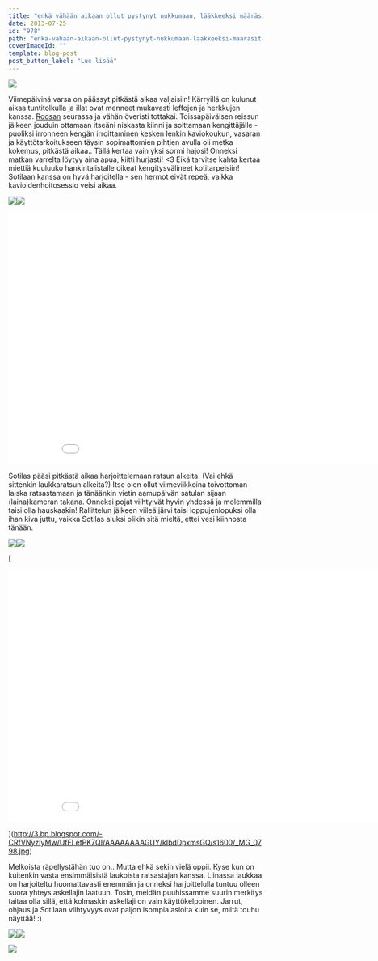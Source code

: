 ```yaml
---
title: "enkä vähään aikaan ollut pystynyt nukkumaan, lääkkeeksi määräsit liikkuvaa maisemaa."
date: 2013-07-25
id: "978"
path: "enka-vahaan-aikaan-ollut-pystynyt-nukkumaan-laakkeeksi-maarasit-liikkuvaa-maisemaa"
coverImageId: ""
template: blog-post
post_button_label: "Lue lisää"
---
```


[![](/images/solttu3.jpg)](http://3.bp.blogspot.com/-M-KjsGK0mcE/UfFRNvDp-cI/AAAAAAAAGVc/J53dBeKv6_8/s1600/solttu3.jpg)

Viimepäivinä varsa on päässyt pitkästä aikaa valjaisiin! Kärryillä on kulunut aikaa tuntitolkulla ja illat ovat menneet mukavasti leffojen ja herkkujen kanssa. [Roosan](http://sanoinkuvaamaton.blogspot.fi/) seurassa ja vähän överisti tottakai. Toissapäiväisen reissun jälkeen jouduin ottamaan itseäni niskasta kiinni ja soittamaan kengittäjälle - puoliksi irronneen kengän irroittaminen kesken lenkin kaviokoukun, vasaran ja käyttötarkoitukseen täysin sopimattomien pihtien avulla oli metka kokemus, pitkästä aikaa.. Tällä kertaa vain yksi sormi hajosi! Onneksi matkan varrelta löytyy aina apua, kiitti hurjasti! <3 Eikä tarvitse kahta kertaa miettiä kuuluuko hankintalistalle oikeat kengitysvälineet kotitarpeisiin! Sotilaan kanssa on hyvä harjoitella - sen hermot eivät repeä, vaikka kavioidenhoitosessio veisi aikaa.

[![](/images/_MG_0841.jpg)](http://1.bp.blogspot.com/-5tqz4zBrKhk/UfFLe1xcadI/AAAAAAAAGUc/7e4r4_pKngU/s1600/_MG_0841.jpg)[![](/images/_MG_0808.jpg)](http://1.bp.blogspot.com/-OfLVqCcP-Q8/UfFLtHNmToI/AAAAAAAAGVI/cJubb22r5eo/s1600/_MG_0808.jpg)

<iframe allowfullscreen frameborder="0" height="500" src="//www.youtube.com/embed/THTReMsRNoc?rel=0" width="900"></iframe>

Sotilas pääsi pitkästä aikaa harjoittelemaan ratsun alkeita. (Vai ehkä sittenkin laukkaratsun alkeita?) Itse olen ollut viimeviikkoina toivottoman laiska ratsastamaan ja tänäänkin vietin aamupäivän satulan sijaan (laina)kameran takana. Onneksi pojat viihtyivät hyvin yhdessä ja molemmilla taisi olla hauskaakin! Rallittelun jälkeen viileä järvi taisi loppujenlopuksi olla ihan kiva juttu, vaikka Sotilas aluksi olikin sitä mieltä, ettei vesi kiinnosta tänään.

[![](/images/_MG_0813.jpg)](http://1.bp.blogspot.com/-ZFvanEc9EsM/UfFLshYz_BI/AAAAAAAAGU8/cissiH5FSNM/s1600/_MG_0813.jpg)[![](/images/_MG_0798.jpg)](http://3.bp.blogspot.com/-CRfVNyzIyMw/UfFLetPK7QI/AAAAAAAAGUY/kIbdDpxmsGQ/s1600/_MG_0798.jpg)

[

<iframe allowfullscreen frameborder="0" height="500" iframe="" src="//www.youtube.com/v/H6NfMRT64Ow?rel=0" width="900"></div></a></iframe>

](http://3.bp.blogspot.com/-CRfVNyzIyMw/UfFLetPK7QI/AAAAAAAAGUY/kIbdDpxmsGQ/s1600/_MG_0798.jpg)

Melkoista räpellystähän tuo on.. Mutta ehkä sekin vielä oppii. Kyse kun on kuitenkin vasta ensimmäisistä laukoista ratsastajan kanssa. Liinassa laukkaa on harjoiteltu huomattavasti enemmän ja onneksi harjoittelulla tuntuu olleen suora yhteys askellajin laatuun. Tosin, meidän puuhissamme suurin merkitys taitaa olla sillä, että kolmaskin askellaji on vain käyttökelpoinen. Jarrut, ohjaus ja Sotilaan viihtyvyys ovat paljon isompia asioita kuin se, miltä touhu näyttää! :)

[![](/images/_MG_0856.jpg)](http://4.bp.blogspot.com/-hRX3CbG2_as/UfFLfU-rLBI/AAAAAAAAGUg/kG-JLP0RLjo/s1600/_MG_0856.jpg)[![](/images/_MG_0917.jpg)](http://4.bp.blogspot.com/-ZkBNQ59gl_Y/UfFLhR22ReI/AAAAAAAAGU0/WQLXsb1Ne8M/s1600/_MG_0917.jpg)

[![](/images/ak.jpg)](http://4.bp.blogspot.com/-K2BELheMaRg/UfFX1sLjIdI/AAAAAAAAGVs/2c2IhUC4UPw/s1600/ak.jpg)
